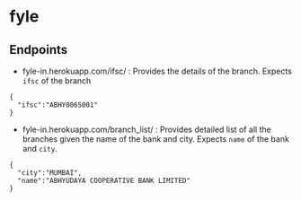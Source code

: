 ﻿# fyle

## Endpoints

* fyle-in.herokuapp.com/ifsc/ : Provides the details of the branch. 
Expects `ifsc` of the branch
```
{
  "ifsc":"ABHY0065001"
}
```
* fyle-in.herokuapp.com/branch_list/ : Provides detailed list of all the branches given the name of the bank and city.
Expects `name` of the bank and `city`.
```
{
  "city":"MUMBAI",
  "name":"ABHYUDAYA COOPERATIVE BANK LIMITED"
}
```
